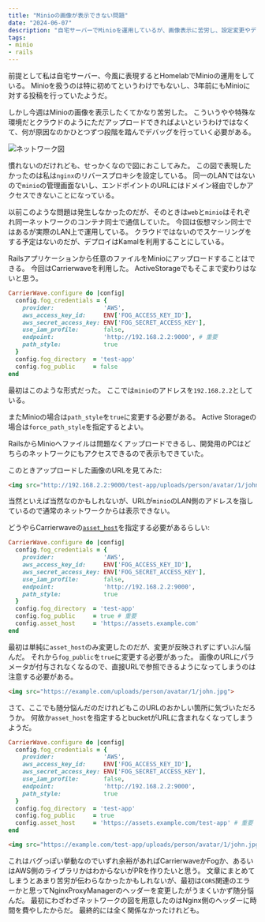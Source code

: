 ```yaml
---
title: "Minioの画像が表示できない問題"
date: "2024-06-07"
description: "自宅サーバーでMinioを運用しているが、画像表示に苦労し、設定変更やデバッグを通じてCarrierwaveのasset_hostやfog_publicの設定を調整する必要があった。"
tags:
- minio
- rails
---
```


前提として私は自宅サーバー、今風に表現するとHomelabでMinioの運用をしている。
Minioを扱うのは特に初めてというわけでもないし、3年前にもMinioに対する投稿を行っていたようだ。

しかし今週はMinioの画像を表示したくてかなり苦労した。
こういうやや特殊な環境だとクラウドのようにただアップロードできればよいというわけではなくて、何が原因なのかひとつずつ段階を踏んでデバッグを行っていく必要がある。

![ネットワーク図](/images/2024060701.webp)

慣れないのだけれども、せっかくなので図におこしてみた。
この図で表現したかったのは私は`nginx`のリバースプロキシを設定している。
同一のLANではないので`minio`の管理画面ないし、エンドポイントのURLにはドメイン経由でしかアクセスできないことになっている。

以前このような問題は発生しなかったのだが、そのときは`web`と`minio`はそれぞれ同一ネットワークのコンテナ同士で通信していた。
今回は仮想マシン同士ではあるが実際のLAN上で運用している。
クラウドではないのでスケーリングをする予定はないのだが、デプロイはKamalを利用することにしている。

Railsアプリケーションから任意のファイルをMinioにアップロードすることはできる。
今回はCarrierwaveを利用した。
ActiveStorageでもそこまで変わりはないと思う。

```ruby
CarrierWave.configure do |config|
  config.fog_credentials = {
    provider:              'AWS',
    aws_access_key_id:     ENV['FOG_ACCESS_KEY_ID'],
    aws_secret_access_key: ENV['FOG_SECRET_ACCESS_KEY'],
    use_iam_profile:       false,
    endpoint:              'http://192.168.2.2:9000', # 重要
    path_style:            true
  }
  config.fog_directory  = 'test-app'
  config.fog_public     = false
end
```

最初はこのような形式だった。
ここでは`minio`のアドレスを`192.168.2.2`としている。

またMinioの場合は`path_style`を`true`に変更する必要がある。
Active Storageの場合は`force_path_style`を指定するとよい。

RailsからMinioへファイルは問題なくアップロードできるし、開発用のPCはどちらのネットワークにもアクセスできるので表示もできていた。

このときアップロードした画像のURLを見てみた:

```html
<img src="http://192.168.2.2:9000/test-app/uploads/person/avatar/1/john.jpg?X-Amz-Expires=600...">
```

当然といえば当然なのかもしれないが、URLが`minio`のLAN側のアドレスを指しているので通常のネットワークからは表示できない。

どうやらCarrierwaveの[`asset_host`](https://stackoverflow.com/a/13109245)を指定する必要があるらしい:

```ruby
CarrierWave.configure do |config|
  config.fog_credentials = {
    provider:              'AWS',
    aws_access_key_id:     ENV['FOG_ACCESS_KEY_ID'],
    aws_secret_access_key: ENV['FOG_SECRET_ACCESS_KEY'],
    use_iam_profile:       false,
    endpoint:              'http://192.168.2.2:9000',
    path_style:            true
  }
  config.fog_directory  = 'test-app'
  config.fog_public     = true # 重要
  config.asset_host     = 'https://assets.example.com'
end
```

最初は単純に`asset_host`のみ変更したのだが、変更が反映されずにずいぶん悩んだ。
それから`fog_public`を`true`に変更する必要があった。
画像のURLにパラメータが付与されなくなるので、直接URLで参照できるようになってしまうのは注意する必要がある。

```html
<img src="https://example.com/uploads/person/avatar/1/john.jpg">
```

さて、ここでも随分悩んだのだけれどもこのURLのおかしい箇所に気づいただろうか。
何故か`asset_host`を指定するとbucketがURLに含まれなくなってしまうようだ。

```ruby
CarrierWave.configure do |config|
  config.fog_credentials = {
    provider:              'AWS',
    aws_access_key_id:     ENV['FOG_ACCESS_KEY_ID'],
    aws_secret_access_key: ENV['FOG_SECRET_ACCESS_KEY'],
    use_iam_profile:       false,
    endpoint:              'http://192.168.2.2:9000',
    path_style:            true
  }
  config.fog_directory  = 'test-app'
  config.fog_public     = true
  config.asset_host     = 'https://assets.example.com/test-app' # 重要
end
```

```html
<img src="https://example.com/test-app/uploads/person/avatar/1/john.jpg">
```

これはバグっぽい挙動なのでいずれ余裕があればCarrierwaveかFogか、あるいはAWS側のライブラリかはわからないがPRを作りたいと思う。
文章にまとめてしまうとあまり苦労が伝わらなかったかもしれないが、最初は`CORS`関連のエラーかと思ってNginxProxyManagerのヘッダーを変更したがうまくいかず随分悩んだ。
最初にわざわざネットワークの図を用意したのはNginx側のヘッダーに時間を費やしたからだ。
最終的には全く関係なかったけれども。
